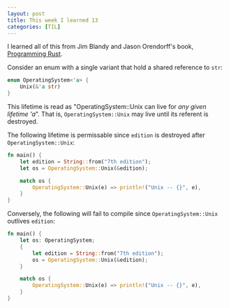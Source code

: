 ```yaml
---
layout: post
title: This week I learned 13
categories: [TIL]
---
```

I learned all of this from Jim Blandy and Jason Orendorff's book,
[Programming Rust](http://shop.oreilly.com/product/0636920040385.do).

Consider an enum with a single variant that hold a shared reference to `str`:
```rust
enum OperatingSystem<'a> {
    Unix(&'a str)
}
```

This lifetime is read as "OperatingSystem::Unix can live for *any given lifetime 'a*". That is,
`OperatingSystem::Unix` may live until its referent is destroyed.

The following lifetime is permissable since `edition` is destroyed after `OperatingSystem::Unix`:
```rust
fn main() {
    let edition = String::from("7th edition");
    let os = OperatingSystem::Unix(&edition);

    match os {
        OperatingSystem::Unix(e) => println!("Unix -- {}", e),
    }
}
```

Conversely, the following will fail to compile since `OperatingSystem::Unix` outlives `edition`:
```rust
fn main() {
    let os: OperatingSystem;
    {
        let edition = String::from("7th edition");
        os = OperatingSystem::Unix(&edition);
    }

    match os {
        OperatingSystem::Unix(e) => println!("Unix -- {}", e),
    }
}
```
